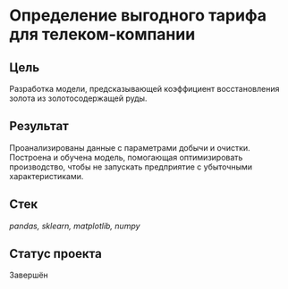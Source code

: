# Определение выгодного тарифа для телеком-компании

## Цель
Разработка модели, предсказывающей коэффициент восстановления золота из золотосодержащей руды.

## Результат
Проанализированы данные с параметрами добычи и очистки. Построена и обучена модель, помогающая оптимизировать производство, чтобы не запускать предприятие с убыточными характеристиками.

## Стек
*pandas, sklearn, matplotlib, numpy*

## Статус проекта
Завершён
